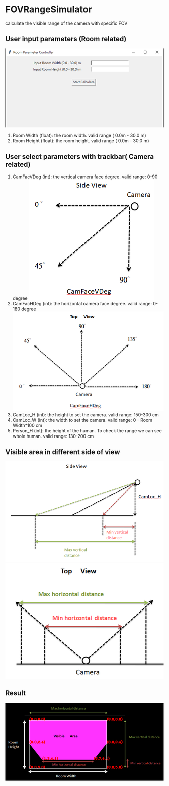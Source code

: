 # FOVRangeSimulator
calculate the visible range of the camera with specific FOV

## User input parameters (Room related)
![](https://github.com/Gregyc/FOVRangeSimulator/blob/main/images/input_room_parameters.png)
1. Room Width  (float): the room width.  valid range ( 0.0m - 30.0 m)
2. Room Height (float): the room height. valid range ( 0.0m - 30.0 m)

## User select parameters with trackbar( Camera related)

1. CamFacVDeg (int): the vertical camera face degree. valid range: 0-90 degree
![](https://github.com/Gregyc/FOVRangeSimulator/blob/main/images/CamFaceVDeg.png)
2. CamFacHDeg (int): the horizontal camera face degree. valid range: 0-180 degree
![](https://github.com/Gregyc/FOVRangeSimulator/blob/main/images/CamFaceHDeg.png)
3. CamLoc_H (int): the height to set the camera. valid range: 150-300 cm
4. CamLoc_W (int): the width to set the camera. valid range: 0 - Room Width*100 cm
5. Person_H (int): the height of the human. To check the range we can see whole human.
                      valid range: 130-200 cm

## Visible area in different side of view
![](https://github.com/Gregyc/FOVRangeSimulator/blob/main/images/vertical_visible_distance.png)
![](https://github.com/Gregyc/FOVRangeSimulator/blob/main/images/horizontal_visible_distance.png)
## Result
![](https://github.com/Gregyc/FOVRangeSimulator/blob/main/images/room_and_visible_area.png)